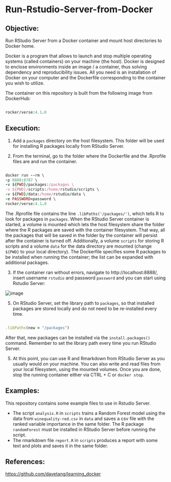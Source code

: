 # Run-Rstudio-Server-from-Docker

Objective: 
--------------------------------------------------------------------------------------------------------------------
Run RStudio Server from a Docker container and mount host directories to Docker home.

Docker is a program that allows to launch and stop multiple operating systems (called containers) on your machine (the host).
Docker is designed to enclose environments inside an image / a container, thus solving dependency and reproducibility issues. All you need is an installation of Docker on your computer and the Dockerfile corresponding to the container you wish to utilize.

The container on this repository is built from the following image from DockerHub:

```rb

rocker/verse:4.1.0

```

Execution: 
---------------------------------------------------------------------------------------------------------------------------------
1) Add a ```packages``` directory on the host filesystem. This folder will be used for installing R packages locally from RStudio Server.

2) From the terminal, go to the folder where the Dockerfile and the .Rprofile files are and run the container.

```rb

docker run --rm \
-p 8888:8787 \ 
-v ${PWD}/packages:/packages \
-v ${PWD}/scripts:/home/rstudio/scripts \
-v ${PWD}/data:/home/rstudio/data \
-e PASSWORD=password \
rocker/verse:4.1.0

```
The .Rprofile file contains the line ```.libPaths('/packages/')```, which tells R to look for packages in ```packages```. When the RStudio Server container is started, a volume is mounted which lets the host filesystem share the folder where the R packages are saved with the container filesystem. That way, all the packages that will be saved in the folder by the container will persist after the container is turned off. Additionally, a volume ```scripts``` for storing R scripts and a volume ```data``` for the data directory are mounted (change ```${PWD}``` to your local directory). The Dockerfile specifies some R packages to be installed when running the container; the list can be expanded with additional packages.

3) If the container ran without errors, navigate to http://localhost:8888/, insert username ```rstudio``` and password ```password``` and you can start using Rstudio Server:

![image](https://user-images.githubusercontent.com/74903161/145717624-0d51a0cd-203a-4d2f-8e49-3bf15f9be62b.png)

5) On RStudio Server, set the library path to ```packages```, so that installed packages are stored locally and do not need to be re-installed every time.

```rb

.libPaths(new = "/packages")

```

After that, new packages can be installed via the ```install.packages()``` command. Remember to set the library path every time you run RStudio Server.

5) At this point, you can use R and Rmarkdown from RStudio Server as you usually would on your machine. You can also write and read files from your local filesystem, using the mounted volumes. Once you are done, stop the running container either via CTRL + C or ```docker stop```.

Examples:
------------------------------------------------------------------------------------------------------------------------------------

This repository contains some example files to use in Rstudio Server. 

* The script ```analysis.R``` in ```scripts``` trains a Random Forest model using the data from  ```winequality-red.csv``` in ```data```
and saves a csv file with the ranked variable importance in the same folder. The R package ```randomForest``` must be installed in RStudio Server before running the script.
* The rmarkdown file ```report.R``` in ```scripts``` produces a report with some text and plots and saves it in the same folder.

References: 
------------------------------------------------------------------------------------------------------------------------------------
https://github.com/davetang/learning_docker



